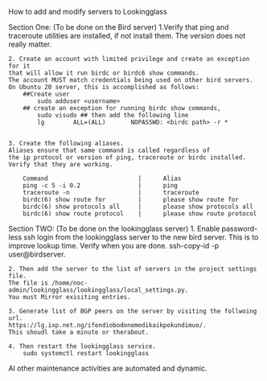 How to add and modify servers to Lookingglass

Section One: (To be done on the Bird server)
    1.Verify that ping and traceroute utilities are installed, if not install them. 
    The version does not really matter.

    2. Create an account with limited privilege and create an exception for it 
    that will allow it run birdc or birdc6 show commands. 
    The account MUST match credentials being used on other bird servers.
    On Ubuntu 20 server, this is accomplished as follows:
        ##Create user
            sudo adduser <username>
        ## create an exception for running birdc show commands, 
            sudo visudo ## then add the following line
            lg        ALL=(ALL)       NOPASSWD: <birdc path> -r *
            

    3. Create the following aliases. 
    Aliases ensure that same command is called regardless of 
    the ip protocol or version of ping, traceroute or birdc installed. 
    Verify that they are working.

        Command                         |      Alias
        ping -c 5 -i 0.2                |      ping    
        traceroute -n                   |      traceroute
        birdc(6) show route for         |      please show route for
        birdc(6) show protocols all     |      please show protocols all 
        birdc(6) show route protocol    |      please show route protocol              

    
Section TWO: (To be done on the lookingglass server)
    1. Enable password-less ssh login from the lookingglass server to the new bird server. 
    This is to improve lookup time. Verify when you are done.
        ssh-copy-id -p <ssh-port> user@birdserver.

    2. Then add the server to the list of servers in the project settings file. 
    The file is /home/noc-admin/lookingglass/lookingglass/local_settings.py.
    You must Mirror exisiting entries.

    3. Generate list of BGP peers on the server by visiting the follwoing url.
    https://lg.ixp.net.ng/ifendiobodonemedikaikpokundimuo/. 
    This shoudl take a minute or therabout.

    4. Then restart the lookingglass service.
        sudo systemctl restart lookingglass

Al other maintenance activities are automated and dynamic.
